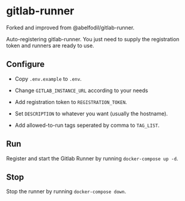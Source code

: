# gitlab-runner

Forked and improved from @abelfodil/gitlab-runner.

Auto-registering gitlab-runner. You just need to supply the registration token and runners are ready to use.

## Configure

- Copy `.env.example` to `.env`.

- Change `GITLAB_INSTANCE_URL` according to your needs

- Add registration token to `REGISTRATION_TOKEN`.

- Set `DESCRIPTION` to whatever you want (usually the hostname).

- Add allowed-to-run tags seperated by comma to `TAG_LIST`.

## Run

Register and start the Gitlab Runner by running `docker-compose up -d`.

## Stop

Stop the runner by running `docker-compose down`.
